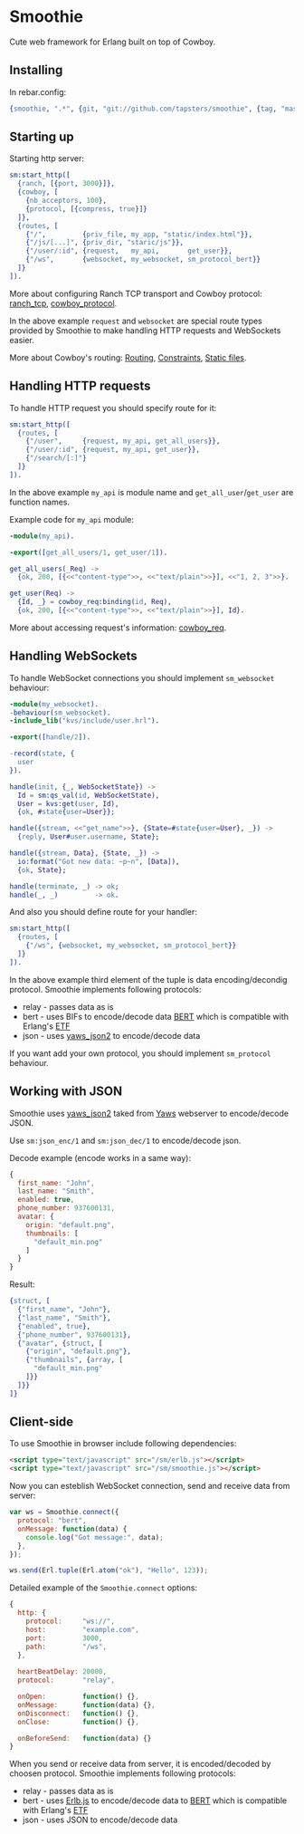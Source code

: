 Smoothie
========

Cute web framework for Erlang built on top of Cowboy.

Installing
----------

In rebar.config:

```Erlang
{smoothie, ".*", {git, "git://github.com/tapsters/smoothie", {tag, "master"}}}
```

Starting up
-----------

Starting http server:

```Erlang
sm:start_http([
  {ranch, [{port, 3000}]},
  {cowboy, [
    {nb_acceptors, 100},
    {protocol, [{compress, true}]}
  ]},
  {routes, [
    {"/",         {priv_file, my_app, "static/index.html"}},
    {"/js/[...]", {priv_dir, "staric/js"}},
    {"/user/:id", {request,   my_api,       get_user}},
    {"/ws",       {websocket, my_websocket, sm_protocol_bert}}
  ]}
]).
```

More about configuring Ranch TCP transport and Cowboy protocol: 
[ranch\_tcp](http://ninenines.eu/docs/en/ranch/HEAD/manual/ranch_tcp/), 
[cowboy\_protocol](http://ninenines.eu/docs/en/cowboy/HEAD/manual/cowboy_protocol/).

In the above example `request` and `websocket` are special route types provided
by Smoothie to make handling HTTP requests and WebSockets easier.

More about Cowboy's routing:
[Routing](http://ninenines.eu/docs/en/cowboy/HEAD/guide/routing), 
[Constraints](http://ninenines.eu/docs/en/cowboy/HEAD/guide/constraints), 
[Static files](http://ninenines.eu/docs/en/cowboy/HEAD/guide/static_files).

Handling HTTP requests
----------------------

To handle HTTP request you should specify route for it:

```Erlang
sm:start_http([
  {routes, [
    {"/user",     {request, my_api, get_all_users}},
    {"/user/:id", {request, my_api, get_user}},
    {"/search/[:]"}
  ]}
]).
```

In the above example `my_api` is module name and `get_all_user`/`get_user` are
function names.

Example code for `my_api` module:

```Erlang
-module(my_api).

-export([get_all_users/1, get_user/1]).

get_all_users(_Req) ->
  {ok, 200, [{<<"content-type">>, <<"text/plain">>}], <<"1, 2, 3">>}.

get_user(Req) ->
  {Id, _} = cowboy_req:binding(id, Req),
  {ok, 200, [{<<"content-type">>, <<"text/plain">>}], Id}.
```

More about accessing request's information: 
[cowboy_req](http://ninenines.eu/docs/en/cowboy/HEAD/manual/cowboy_req/).

Handling WebSockets
-------------------

To handle WebSocket connections you should implement `sm_websocket` behaviour:

````Erlang
-module(my_websocket).
-behaviour(sm_websocket).
-include_lib("kvs/include/user.hrl").

-export([handle/2]).

-record(state, {
  user
}).

handle(init, {_, WebSocketState}) ->
  Id = sm:qs_val(id, WebSocketState),
  User = kvs:get(user, Id),
  {ok, #state{user=User}};

handle({stream, <<"get_name">>}, {State=#state{user=User}, _}) ->
  {reply, User#user.username, State};

handle({stream, Data}, {State, _}) -> 
  io:format("Got new data: ~p~n", [Data]),
  {ok, State};

handle(terminate, _) -> ok;
handle(_, _)         -> ok.
````

And also you should define route for your handler:

````Erlang
sm:start_http([
  {routes, [
    {"/ws", {websocket, my_websocket, sm_protocol_bert}}
  ]}
]).
````

In the above example third element of the tuple is data encoding/decondig protocol.
Smoothie implements following protocols:
* relay - passes data as is
* bert - uses BIFs to encode/decode data
[BERT](http://bert-rpc.org) which is compatible with Erlang's 
[ETF](http://erlang.org/doc/apps/erts/erl_ext_dist.html)
* json - uses [yaws_json2](https://github.com/tapsters/yaws-json2) to encode/decode data

If you want add your own protocol, you should implement `sm_protocol` behaviour.

Working with JSON
-----------------

Smoothie uses [yaws_json2](https://github.com/tapsters/yaws-json2) taked
from [Yaws](https://github.com/klacke/yaws) webserver to encode/decode JSON.

Use `sm:json_enc/1` and `sm:json_dec/1` to encode/decode json. 

Decode example (encode works in a same way):

````JavaScript
{
  first_name: "John",
  last_name: "Smith",
  enabled: true,
  phone_number: 937600131,
  avatar: {
    origin: "default.png",
    thumbnails: [
      "default_min.png"
    ]
  }
}
````

Result:

````Erlang
{struct, [
  {"first_name", "John"},
  {"last_name", "Smith"},
  {"enabled", true},
  {"phone_number", 937600131},
  {"avatar", {struct, [
    {"origin", "default.png"},
    {"thumbnails", {array, [
      "default_min.png"
    ]}}
  ]}}
]}
````

Client-side
-----------

To use Smoothie in browser include following dependencies:

````HTML
<script type="text/javascript" src="/sm/erlb.js"></script>
<script type="text/javascript" src="/sm/smoothie.js"></script>
````

Now you can esteblish WebSocket connection, send and receive data from server:

````JavaScript
var ws = Smoothie.connect({
  protocol: "bert",
  onMessage: function(data) {
    console.log("Got message:", data);
  },
});

ws.send(Erl.tuple(Erl.atom("ok"), "Hello", 123));
````

Detailed example of the `Smoothie.connect` options:

````JavaScript
{
  http: {
    protocol:     "ws://",
    host:         "example.com",
    port:         3000,
    path:         "/ws",
  },
  
  heartBeatDelay: 20000,
  protocol:       "relay",

  onOpen:         function() {},
  onMessage:      function(data) {},
  onDisconnect:   function() {},
  onClose:        function() {},

  onBeforeSend:   function(data) {}
}
````

When you send or receive data from server, it is encoded/decoded by choosen protocol.
Smoothie implements following protocols:
* relay - passes data as is
* bert - uses [Erlb.js](https://github.com/saleyn/erlb.js) to encode/decode data to 
[BERT](http://bert-rpc.org) which is compatible with Erlang's 
[ETF](http://erlang.org/doc/apps/erts/erl_ext_dist.html)
* json - uses JSON to encode/decode data



